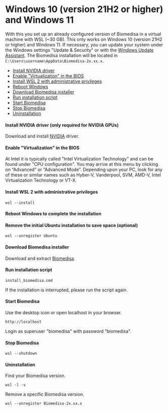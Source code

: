 # Windows 10 (version 21H2 or higher) and Windows 11
With this you set up an already configured version of Biomedisa in a virtual machine with WSL (~30 GB). This only works on Windows 10 (version 21H2 or higher) and Windows 11. If necessary, you can update your system under the Windows settings "Update & Security" or with the [Windows Update Assistant](https://support.microsoft.com/en-us/topic/windows-10-update-assistant-3550dfb2-a015-7765-12ea-fba2ac36fb3f). The Biomedisa installation will be located in `C:\Users\username\AppData\Biomedisa-2x.xx.x`.

- [Install NVIDIA driver](#install-nvidia-driver)
- [Enable "Virtualization" in the BIOS](#enable-virtualization-in-the-bios)
- [Install WSL 2 with administrative privileges](#install-wsl-2-with-administrative-privileges)
- [Reboot Windows](#reboot-windows)
- [Download Biomedisa installer](#download-biomedisa-installer)
- [Run installation script](#run-installation-script)
- [Start Biomedisa](#start-biomedisa)
- [Stop Biomedisa](#stop-biomedisa)
- [Uninstallation](#uninstallation)

#### Install NVIDIA driver (only required for NVIDIA GPUs)
Download and install [NVIDIA](https://www.nvidia.com/Download/Find.aspx?lang=en-us) driver.

#### Enable "Virtualization" in the BIOS
At Intel it is typically called "Intel Virtualization Technology" and can be found under "CPU configuration". You may arrive at this menu by clicking on “Advanced” or “Advanced Mode”. Depending upon your PC, look for any of these or similar names such as Hyber-V, Vanderpool, SVM, AMD-V, Intel Virtualization Technology or VT-X.

#### Install WSL 2 with administrative privileges
```
wsl --install
```
#### Reboot Windows to complete the installation

#### Remove the initial Ubuntu installation to save space (optional)
```
wsl --unregister Ubuntu
```
#### Download Biomedisa installer
Download and extract [Biomedisa](https://biomedisa.org/media/biomedisa_windows.zip).

#### Run installation script
```
install_biomedisa.cmd
```
If the installation is interrupted, please run the script again.

#### Start Biomedisa
Use the desktop icon or open localhost in your browser.
```
http://localhost
```
Login as superuser "biomedisa" with password "biomedisa".

#### Stop Biomedisa
```
wsl --shutdown
```
#### Uninstallation
Find your Biomedisa version.
```
wsl -l -v
```
Remove a specific Biomedisa version.
```
wsl --unregister Biomedisa-2x.xx.x
```

